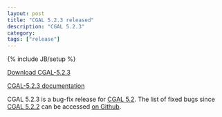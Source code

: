 ```yaml
---
layout: post
title: "CGAL 5.2.3 released"
description: "CGAL 5.2.3"
category:
tags: ["release"]
---
```

{% include JB/setup %}

<i class="bi bi-arrow-down-circle"></i>
<a href="https://github.com/CGAL/cgal/releases/tag/v5.2.3">Download CGAL-5.2.3</a>

<i class="bi bi-book"></i>
<a href="https://doc.cgal.org/5.2.3/Manual/index.html">CGAL-5.2.3 documentation</a>

<p>CGAL 5.2.3 is a bug-fix release for <a href="../../../../2020/12/22/cgal52">CGAL 5.2</a>.
The list of fixed bugs since <a href="../../../../2021/06/02/cgal522">CGAL 5.2.2</a>
can be accessed <a href="https://github.com/CGAL/cgal/issues?q=label%3AMerged_in_5.2.3+-label%3AMerged_in_5.2.2">on Github</a>.</p>
